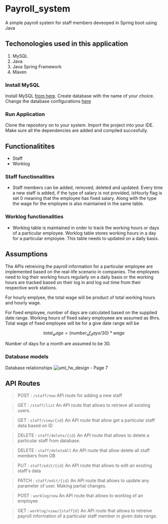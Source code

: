# Payroll_system 
A simple payroll system for staff members deveoped in Spring boot using Java

## Techonologies used in this application
1. MySQL
2. Java
3. Java Spring Framework
4. Maven

### Install MySQL
Install MySQL [from here]( https://dev.mysql.com/downloads/mysql/). Create database with the name of your choice. Change the database configurations [here](/src/main/resources/application.properties)

### Run Application
Clone the repository on to your system. Import the project into your IDE. Make sure all the dependencies are added and compiled succesfully. 

## Functionalitites
* Staff
* Worklog

### Staff functionalities
* Staff members can be added, removed, deleted and updated. Every time a new staff is added, if the type of salary is not provided, isHourly flag is set 0 meaning that the employee has fixed salary. Along with the type the wage for the employee is also maintained in the same table. 

### Worklog functionalities
* Worklog table is maintained in order to track the working hours or days of a particular employee. Worklog table stores working hours in a day for a particular employee. This table needs to updated on a daily basis. 

## Assumptions

The APIs retreiving the payroll information for a particular employee are implemented based on the real-life scenario in companies. The employees need to log their working hours regularly on a daily basis or the working hours are tracked based on their log in and log out time from their respective work stations.

For hourly emplyee, the total wage will be product of total working hours and hourly wage.

For fixed employee, number of days are calculated based on the supplied date range. Working hours of fixed salary employeee are assumed as 8hrs. 
Total wage of fixed employee will be for a give date range will be
```math 
total_wage = (number_of_days/30) * wage 
```
Number of days for a month are assumed to be 30. 

### Database models
Database relationships
![uml_fw_design - Page 7](https://user-images.githubusercontent.com/10976047/89714401-a71d5900-d99e-11ea-9691-65495f4b3d1a.png)

## API Routes
> POST : ```/staff/new```
API route for adding a new staff

> GET : ```/staff/list```
An API route that allows to retrieve all existing users.

> GET : ```staff/view/{id}```
An API route that allow get a particular staff data based on ID

> DELETE : ```staff/delete/{id}```
An API route that allows to delete a particular staff from database.

> DELETE : ```staff/deleteAll```
An API route that allow delete all staff members from DB

> PUT : ```staff/edit/{id}```
An API route that allows to edit an existing staff's data

> PATCH : ```staff/edit/{id}```
An API route that allows to update any parameter of user. Making partial changes.

> POST : ```worklog/new```
An API route that allows to worklog of an employee

> GET : ```worklog/view/{staffId}```
An API route that allows to retreive payroll information of a particular staff member in given date range.



